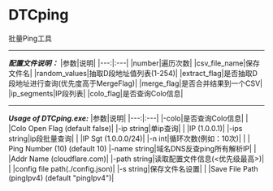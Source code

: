 # DTCping
批量Ping工具

----------------------------------------------
_**配置文件说明：**_
|参数|说明|
|---:|:---|
|number|遍历次数|
|csv_file_name|保存文件名|
|random_values|抽取D段地址值列表(1-254)|
|extract_flag|是否抽取D段地址进行查询(优先度高于MergeFlag)|
|merge_flag|是否合并结果到一个CSV|
|ip_segments|IP段列表|
|colo_flag|是否查询Colo信息|

----------------------------------------------

_**Usage of DTCping.exe:**_
|参数|说明|
|---:|:---|
|-colo|是否查询Colo信息|
| |Colo Open Flag (default false)|
|-ip string|单ip查询|
| |IP (1.0.0.1)|
|-ips string|ip段批量查询|
| |IP Sgt (1.0.0.0/24)|
|-n int|循环次数(例如：10次)|
| | Ping Number (10) (default 10)
|-name string|域名DNS反查ping所有解析IP|
| |Addr Name (cloudflare.com)|
|-path string|读取配置文件信息(<优先级最高>)|
| |config file path(./config.json)|
|-s string|保存文件名设置|
| |Save File Path (pingIpv4) (default "pingIpv4")|
